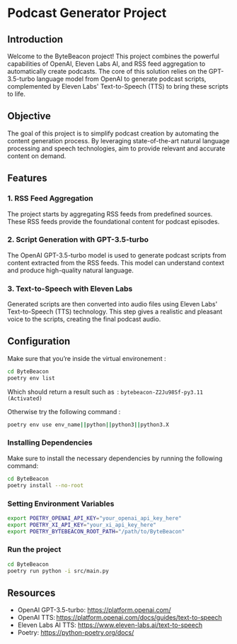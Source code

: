 # Podcast Generator Project

## Introduction

Welcome to the ByteBeacon project! This project combines the powerful capabilities of OpenAI, Eleven Labs AI, and RSS feed aggregation to automatically create podcasts. The core of this solution relies on the GPT-3.5-turbo language model from OpenAI to generate podcast scripts, complemented by Eleven Labs' Text-to-Speech (TTS) to bring these scripts to life.

## Objective

The goal of this project is to simplify podcast creation by automating the content generation process. By leveraging state-of-the-art natural language processing and speech technologies, aim to provide relevant and accurate content on demand.

## Features

### 1. RSS Feed Aggregation

The project starts by aggregating RSS feeds from predefined sources. These RSS feeds provide the foundational content for podcast episodes.

### 2. Script Generation with GPT-3.5-turbo

The OpenAI GPT-3.5-turbo model is used to generate podcast scripts from content extracted from the RSS feeds. This model can understand context and produce high-quality natural language.

### 3. Text-to-Speech with Eleven Labs

Generated scripts are then converted into audio files using Eleven Labs' Text-to-Speech (TTS) technology. This step gives a realistic and pleasant voice to the scripts, creating the final podcast audio.

## Configuration

Make sure that you’re inside the virtual environement :
```bash
cd ByteBeacon
poetry env list
```
Which should return a result such as  :
`bytebeacon-Z2Ju98Sf-py3.11 (Activated)`

Otherwise try the following command :
```bash
poetry env use env_name||python||python3||python3.X
```

### Installing Dependencies

Make sure to install the necessary dependencies by running the following command:

```bash
cd ByteBeacon
poetry install --no-root
```

### Setting Environment Variables

```bash
export POETRY_OPENAI_API_KEY="your_openai_api_key_here"
export POETRY_XI_API_KEY="your_xi_api_key_here"
export POETRY_BYTEBEACON_ROOT_PATH="/path/to/ByteBeacon"
```

### Run the project

```bash
cd ByteBeacon
poetry run python -i src/main.py
```

## Resources
- OpenAI GPT-3.5-turbo: https://platform.openai.com/
- OpenAI TTS: https://platform.openai.com/docs/guides/text-to-speech
- Eleven Labs AI TTS: https://www.eleven-labs.ai/text-to-speech
- Poetry: https://python-poetry.org/docs/
